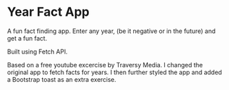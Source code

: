 # Year Fact App

A fun fact finding app. Enter any year, (be it negative or in the future) and get a fun fact.

Built using Fetch API.

Based on a free youtube excercise by Traversy Media. I changed the original app to fetch facts for years. I then further styled the app and added a Bootstrap toast as an extra exercise. 
